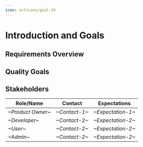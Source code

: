 ```yaml
---
icon: octicons/goal-24
---
```


# Introduction and Goals

<!-- See: https://docs.arc42.org/section-1/ -->

## Requirements Overview

## Quality Goals

## Stakeholders

| Role/Name   | Contact        | Expectations       |
|-------------|----------------|--------------------|
| *~Product Owner~* | *~Contact-1~* | *~Expectation-1~* |
| *~Developer~* | *~Contact-2~* | *~Expectation-2~* |
| *~User~* | *~Contact-2~* | *~Expectation-2~* |
| *~Admin~* | *~Contact-2~* | *~Expectation-2~* |